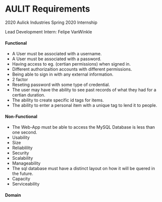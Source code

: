 # AULIT Requirements

2020 Aulick Industries
Spring 2020 Internship

Lead Development Intern: Felipe VanWinkle

#### Functional

* A User must be associated with a username.
* A User must be associated with a password.
* Having access to eg. (certian permissions) when signed in. 
* Different authorizaition accounts with different permissions.
* Being able to sign in with any external information.
* 2 factor
* Reseting password with some type of credential.
* The user may have the ability to see past records of what they had for a certian duration.
* The ability to create specific id tags for items.
* The ability to enter a personal item with a unique tag to lend it to people.

#### Non-Functional

* The Web-App must be able to access the MySQL Database is less than one second.
* Usability
* Size
* Reliablility
* Security
* Scalability
* Manageability
* The sql database must have a distinct layout on how it will be quered in the future.
* Capacity
* Serviceability


#### Domain

